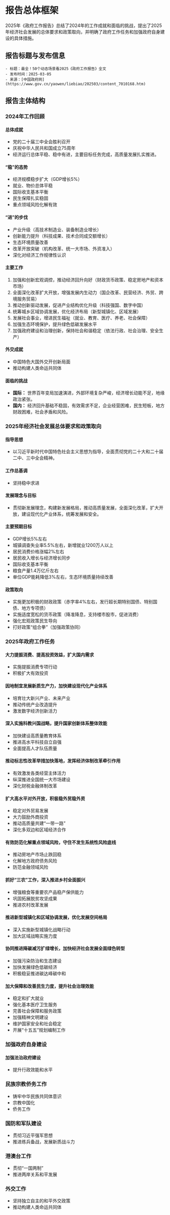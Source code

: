 # 报告总体框架

2025年《政府工作报告》总结了2024年的工作成就和面临的挑战，提出了2025年经济社会发展的总体要求和政策取向，并明确了政府工作任务和加强政府自身建设的具体措施。

## 报告标题与发布信息

```
- 标题：最全！50个动态场景看2025《政府工作报告》全文
- 发布时间：2025-03-05
- 来源：[中国政府网](https://www.gov.cn/yaowen/liebiao/202503/content_7010168.htm)
```

## 报告主体结构

### 2024年工作回顾

#### 总体成就
- 党的二十届三中全会胜利召开
- 庆祝中华人民共和国成立75周年
- 经济运行总体平稳、稳中有进，主要目标任务完成，高质量发展扎实推进。

#### “稳”的态势
- 经济规模稳步扩大（GDP增长5%）
- 就业、物价总体平稳
- 国际收支基本平衡
- 民生保障扎实稳固
- 重点领域风险化解有效

#### “进”的步伐
- 产业升级（高技术制造业、装备制造业增长）
- 创新能力提升（科技成果、技术合同成交额增长）
- 生态环境质量改善
- 改革开放突破（机构改革、统一大市场、外资准入）
- 深化对经济工作规律性认识

#### 主要工作
1. 加强和创新宏观调控，推动经济回升向好（财政货币政策、稳定房地产和资本市场）
2. 全面深化改革扩大开放，增强发展内生动力（国企改革、民营经济、外贸、跨境服务贸易）
3. 推动创新驱动发展，促进产业结构优化升级（科技强国、数字中国）
4. 统筹城乡区域协调发展，优化经济布局（新型城镇化、区域发展）
5. 发展社会事业，增进民生福祉（就业、教育、医疗、养老、社会保障）
6. 加强生态环境保护，提升绿色低碳发展水平
7. 加强政府建设和治理创新，保持社会和谐稳定（依法行政、社会治理、安全生产）

#### 外交成就
- 中国特色大国外交开创新局面
- 推动构建人类命运共同体

#### 面临的挑战
- **国际：** 世界百年变局加速演进，外部环境复杂严峻，经济增长动能不足，地缘政治紧张。
- **国内：** 经济回升基础不稳固，有效需求不足，企业经营困难，民生短板，地方财政困难，社会矛盾和风险。

### 2025年经济社会发展总体要求和政策取向

#### 指导思想
- 以习近平新时代中国特色社会主义思想为指导，全面贯彻党的二十大和二十届二中、三中全会精神。

#### 工作总基调
- 坚持稳中求进

#### 发展理念与目标
- 贯彻新发展理念，构建新发展格局，推动高质量发展，全面深化改革，扩大开放，建设现代化产业体系，统筹发展和安全。

#### 主要预期目标
- GDP增长5%左右
- 城镇调查失业率5.5%左右，新增就业1200万人以上
- 居民消费价格涨幅2%左右
- 居民收入增长与经济增长同步
- 国际收支基本平衡
- 粮食产量1.4万亿斤左右
- 单位GDP能耗降低3%左右，生态环境质量持续改善

#### 政策取向
- 实施更加积极的财政政策（赤字率4%左右，发行超长期特别国债、特别国债、地方专项债）
- 实施适度宽松的货币政策（降准降息，支持楼市股市，促进消费）
- 强化宏观政策民生导向
- 打好政策“组合拳”（加强政策协同）

### 2025年政府工作任务

#### 大力提振消费、提高投资效益，扩大国内需求
- 实施提振消费专项行动
- 积极扩大有效投资

#### 因地制宜发展新质生产力，加快建设现代化产业体系
- 培育壮大新兴产业、未来产业
- 推动传统产业改造提升
- 激发数字经济创新活力

#### 深入实施科教兴国战略，提升国家创新体系整体效能
- 加快建设高质量教育体系
- 推进高水平科技自立自强
- 全面提高人才队伍质量

#### 推动标志性改革举措加快落地，发挥经济体制改革牵引作用
- 有效激发各类经营主体活力
- 纵深推进全国统一大市场建设
- 深化财税金融体制改革

#### 扩大高水平对外开放，积极稳外贸稳外资
- 稳定对外贸易发展
- 大力鼓励外商投资
- 推动高质量共建“一带一路”
- 深化多双边和区域经济合作

#### 有效防范化解重点领域风险，守住不发生系统性风险底线
- 推动房地产市场止跌回稳
- 化解地方政府债务风险
- 防范金融领域风险

#### 抓好“三农”工作，深入推进乡村全面振兴
- 增强粮食等重要农产品稳产保供能力
- 巩固拓展脱贫攻坚成果
- 推进农村改革发展

#### 推进新型城镇化和区域协调发展，优化发展空间格局
- 深入实施新型城镇化战略行动
- 加大区域战略实施力度

#### 协同推进降碳减污扩绿增长，加快经济社会发展全面绿色转型
- 加强污染防治和生态建设
- 加快发展绿色低碳经济
- 积极稳妥推进碳达峰碳中和

#### 加大保障和改善民生力度，提升社会治理效能
- 稳定和扩大就业
- 强化基本医疗卫生服务
- 完善社会保障和服务政策
- 加强精神文明建设
- 维护国家安全和社会稳定
- 开展“十五五”规划编制工作

### 加强政府自身建设
#### 加强法治政府建设
- 提升行政效能和水平

### 民族宗教侨务工作
- 铸牢中华民族共同体意识
- 宗教中国化
- 侨务工作

### 国防和军队建设
- 贯彻习近平强军思想
- 推进练兵备战，发展新质战斗力

### 港澳台工作
- 贯彻“一国两制”
- 推进两岸关系和平发展

### 外交工作
- 坚持独立自主的和平外交政策
- 推动构建人类命运共同体
